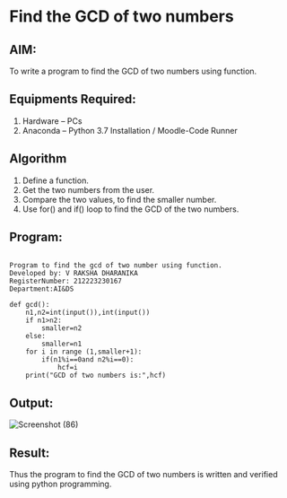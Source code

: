 # Find the GCD of two numbers

## AIM:
To write a program to find the GCD of two numbers using function.

## Equipments Required:
1. Hardware – PCs
2. Anaconda – Python 3.7 Installation / Moodle-Code Runner

## Algorithm
1. Define a function.
2. Get the two numbers from the user.
3. Compare the two values, to find the smaller number.
4. Use for() and if() loop to find the GCD of the two numbers.

## Program:
```

Program to find the gcd of two number using function.
Developed by: V RAKSHA DHARANIKA
RegisterNumber: 212223230167
Department:AI&DS 

```

```
def gcd():
    n1,n2=int(input()),int(input())
    if n1>n2:
        smaller=n2
    else:
        smaller=n1
    for i in range (1,smaller+1):
        if(n1%i==0and n2%i==0):
            hcf=i
    print("GCD of two numbers is:",hcf)
```
## Output:
![Screenshot (86)](https://github.com/rakshadharanika/GCD-of-two-numbers/assets/149348380/ea91db5f-426a-424e-8b22-d8b128ea3b6d)



## Result:
Thus the program to find the GCD of two numbers is written and verified using python programming.

